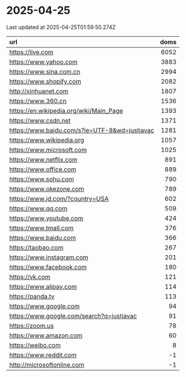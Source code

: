 # 2025-04-25

<!-- BEGIN -->
Last updated at 2025-04-25T01:59:50.274Z

url | doms
:- | -:
https://live.com | 6052
https://www.yahoo.com | 3883
https://www.sina.com.cn | 2994
https://www.shopify.com | 2082
http://xinhuanet.com | 1807
https://www.360.cn | 1536
https://en.wikipedia.org/wiki/Main_Page | 1393
https://www.csdn.net | 1371
https://www.baidu.com/s?ie=UTF-8&wd=justjavac | 1281
https://www.wikipedia.org | 1057
https://www.microsoft.com | 1025
https://www.netflix.com | 891
https://www.office.com | 889
https://www.sohu.com | 790
https://www.okezone.com | 789
https://www.jd.com/?country=USA | 602
https://www.qq.com | 509
https://www.youtube.com | 424
https://www.tmall.com | 376
https://www.baidu.com | 366
https://taobao.com | 267
https://www.instagram.com | 201
https://www.facebook.com | 180
https://vk.com | 121
https://www.alipay.com | 114
https://panda.tv | 113
https://www.google.com | 94
https://www.google.com/search?q=justjavac | 91
https://zoom.us | 78
https://www.amazon.com | 60
https://weibo.com | 8
https://www.reddit.com | -1
http://microsoftonline.com | -1
<!-- END -->
